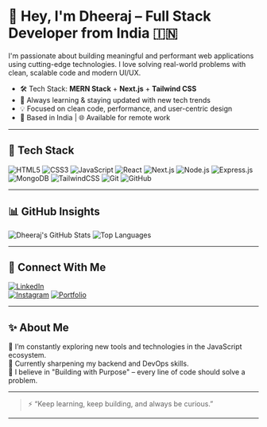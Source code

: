 # 👋 Hey, I'm Dheeraj – Full Stack Developer from India 🇮🇳

I'm passionate about building meaningful and performant web applications using cutting-edge technologies. I love solving real-world problems with clean, scalable code and modern UI/UX.

- 🛠️ Tech Stack: **MERN Stack** + **Next.js** + **Tailwind CSS**
- 🚀 Always learning & staying updated with new tech trends
- 💡 Focused on clean code, performance, and user-centric design
- 📍 Based in India | 🌐 Available for remote work

---

## 🧰 Tech Stack

![HTML5](https://img.shields.io/badge/html5-%23E34F26.svg?style=flat&logo=html5&logoColor=white)
![CSS3](https://img.shields.io/badge/css3-%231572B6.svg?style=flat&logo=css3&logoColor=white)
![JavaScript](https://img.shields.io/badge/javascript-%23F7DF1E.svg?style=flat&logo=javascript&logoColor=black)
![React](https://img.shields.io/badge/react-%2361DAFB.svg?style=flat&logo=react&logoColor=black)
![Next.js](https://img.shields.io/badge/Next.js-000000?style=flat&logo=nextdotjs&logoColor=white)
![Node.js](https://img.shields.io/badge/node.js-%23339933.svg?style=flat&logo=node.js&logoColor=white)
![Express.js](https://img.shields.io/badge/express.js-%23404d59.svg?style=flat&logo=express&logoColor=white)
![MongoDB](https://img.shields.io/badge/MongoDB-%234ea94b.svg?style=flat&logo=mongodb&logoColor=white)
![TailwindCSS](https://img.shields.io/badge/tailwindcss-%2338B2AC.svg?style=flat&logo=tailwind-css&logoColor=white)
![Git](https://img.shields.io/badge/git-%23F05033.svg?style=flat&logo=git&logoColor=white)
![GitHub](https://img.shields.io/badge/github-%23121011.svg?style=flat&logo=github&logoColor=white)

---

## 📊 GitHub Insights

![Dheeraj's GitHub Stats](https://github-readme-stats.vercel.app/api?username=DheerajTha&show_icons=true&theme=github_dark&hide=issues)
![Top Languages](https://github-readme-stats.vercel.app/api/top-langs/?username=DheerajTha&layout=compact&theme=github_dark)

---

## 🔗 Connect With Me

[![LinkedIn](https://img.shields.io/badge/LinkedIn-blue?logo=linkedin)](https://linkedin.com/in/yourlinkedin)  
[![Instagram](https://img.shields.io/badge/Instagram-E4405F?logo=instagram&logoColor=white)]([https://instagram.com/yourinstagram](https://www.instagram.com/dheeraj_thakur2299/#))  
[![Portfolio](https://img.shields.io/badge/Portfolio-ff69b4?logo=google-chrome)]([https://yourportfolio.com](https://dheeraj-portfolio-eta.vercel.app/))

---

## ✨ About Me

🌱 I’m constantly exploring new tools and technologies in the JavaScript ecosystem.  
🧠 Currently sharpening my backend and DevOps skills.  
🎯 I believe in "Building with Purpose" – every line of code should solve a problem.

---

> ⚡ “Keep learning, keep building, and always be curious.”  

---

